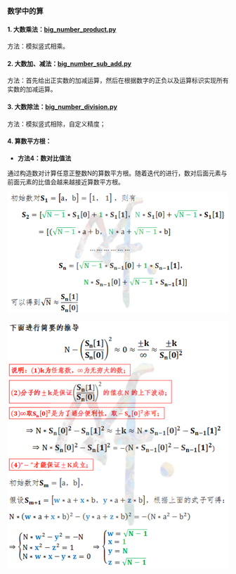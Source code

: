 ### 数学中的算

#### 1. 大数乘法：[big_number_product.py](https://github.com/Anfany/Playing_Math_with_Python3/blob/master/computer/big_number_product.py)
   
   方法：模拟竖式相乘。


#### 2. 大数加、减法：[big_number_sub_add.py](https://github.com/Anfany/Playing_Math_with_Python3/blob/master/computer/big_number_sub_add.py)


   方法：首先给出正实数的加减运算，然后在根据数字的正负以及运算标识实现所有实数的加减运算。


#### 3. 大数除法：[big_number_division.py](https://github.com/Anfany/Playing_Math_with_Python3/blob/master/computer/big_number_division.py)


   方法：模拟竖式相除，自定义精度；
   
   

#### 4. 算数平方根：



   * **方法4：数对比值法**
   
   通过构造数对计算任意正整数N的算数平方根。随着迭代的进行，数对后面元素与前面元素的比值会越来越接近算数平方根。
   
   ![image](https://github.com/Anfany/Playing_Math_with_Python3/blob/master/computer/sqrt_41.png)
   
   ![image](https://github.com/Anfany/Playing_Math_with_Python3/blob/master/computer/sqrt_42.png)
   

